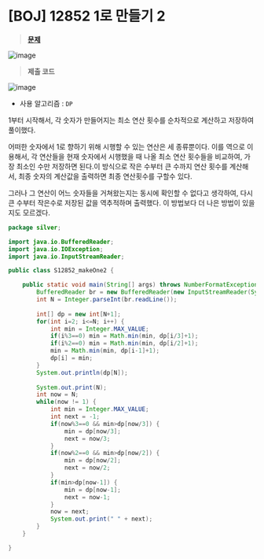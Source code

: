 # [BOJ] 12852 1로 만들기 2
> **[문제](https://www.acmicpc.net/problem/12852)**
> 
![image](https://user-images.githubusercontent.com/80896077/207068618-80b0a055-d39d-4f15-8924-2a178a34479c.png)

> **제출 코드**
> 
![image](https://user-images.githubusercontent.com/80896077/207068643-c308c31f-37bd-4b87-ab19-79e425e119cc.png)

- 사용 알고리즘 : `DP`

1부터 시작해서, 각 숫자가 만들어지는 최소 연산 횟수를 순차적으로 계산하고 저장하여 풀이했다.

어떠한 숫자에서 1로 향하기 위해 시행할 수 있는 연산은 세 종류뿐이다. 이를 역으로 이용해서, 각 연산들을 현재 숫자에서 시행했을 때 나올 최소 연산 횟수들을 비교하여, 가장 최소인 수만 저장하면 된다.이 방식으로 작은 수부터 큰 수까지 연산 횟수를 계산해서, 최종 숫자의 계산값을 출력하면 최종 연산횟수를 구할수 있다.

그러나 그 연산이 어느 숫자들을 거쳐왔는지는 동시에 확인할 수 없다고 생각하여, 다시 큰 수부터 작은수로 저장된 값을 역추적하며 출력했다. 이 방법보다 더 나은 방법이 있을지도 모르겠다.

```java
package silver;

import java.io.BufferedReader;
import java.io.IOException;
import java.io.InputStreamReader;

public class S12852_makeOne2 {

	public static void main(String[] args) throws NumberFormatException, IOException {
		BufferedReader br = new BufferedReader(new InputStreamReader(System.in));
		int N = Integer.parseInt(br.readLine());
		
		int[] dp = new int[N+1];
		for(int i=2; i<=N; i++) {
			int min = Integer.MAX_VALUE;
			if(i%3==0) min = Math.min(min, dp[i/3]+1);
			if(i%2==0) min = Math.min(min, dp[i/2]+1);
			min = Math.min(min, dp[i-1]+1);
			dp[i] = min;
		}
		System.out.println(dp[N]);
		
		System.out.print(N);
		int now = N;
		while(now != 1) {
			int min = Integer.MAX_VALUE;
			int next = -1;
			if(now%3==0 && min>dp[now/3]) {
				min = dp[now/3];
				next = now/3;
			}
			if(now%2==0 && min>dp[now/2]) {
				min = dp[now/2];
				next = now/2;
			}
			if(min>dp[now-1]) {
				min = dp[now-1];
				next = now-1;
			}
			now = next;
			System.out.print(" " + next);
		}
	}

}
```
